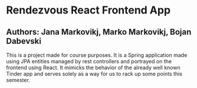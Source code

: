 # Rendezvous React Frontend App

## Authors: Jana Markovikj, Marko Markovikj, Bojan Dabevski

This is a project made for course purposes. It is a Spring application made using JPA entities managed by rest controllers and portrayed on the frontend using React. It mimicks the behavior of the already well known Tinder app and serves solely as a way for us to rack up some points this semester. 
